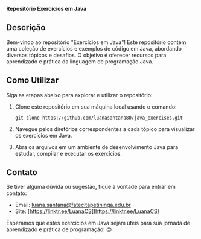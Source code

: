 **Repositório Exercícios em Java**



## Descrição
Bem-vindo ao repositório "Exercícios em Java"! Este repositório contém uma coleção de exercícios e exemplos de código em Java, abordando diversos tópicos e desafios. O objetivo é oferecer recursos para aprendizado e prática da linguagem de programação Java.



## Como Utilizar
Siga as etapas abaixo para explorar e utilizar o repositório:

1. Clone este repositório em sua máquina local usando o comando:
   ```
   git clone https://github.com/luanasantana80/java_exercises.git
   ```

2. Navegue pelos diretórios correspondentes a cada tópico para visualizar os exercícios em Java.

3. Abra os arquivos em um ambiente de desenvolvimento Java para estudar, compilar e executar os exercícios.

## Contato
Se tiver alguma dúvida ou sugestão, fique à vontade para entrar em contato:

- Email: luana.santana@fatecitapetininga.edu.br
- Site: [https://linktr.ee/LuanaCS](https://linktr.ee/LuanaCS)

Esperamos que estes exercícios em Java sejam úteis para sua jornada de aprendizado e prática de programação! 😊

[Repositório]: https://github.com/luanasantana80/java_exercises
